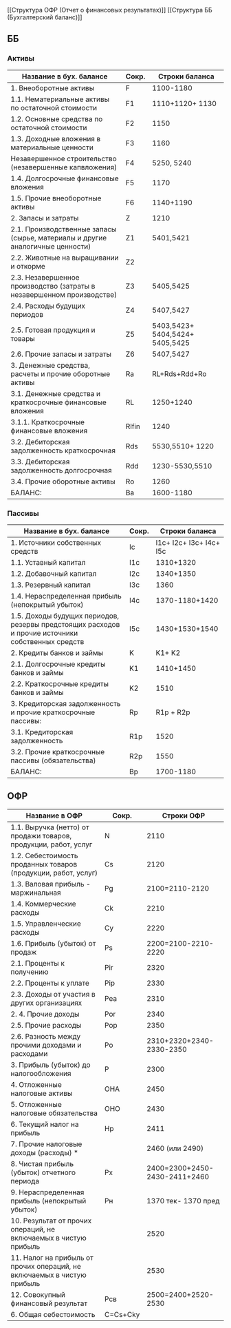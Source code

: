 [[Структура ОФР (Отчет о финансовых результатах)]]
[[Структура ББ (Бухгалтерский баланс)]]
## ББ
### Активы

| Название в бух. балансе                                                       | Сокр. | Строки баланса                  |
| ----------------------------------------------------------------------------- | ----- | ------------------------------- |
| 1. Внеоборотные активы                                                        | F     | 1100-1180                       |
| 1.1. Нематериальные активы по остаточной стоимости                            | F1    | 1110+1120+ 1130                 |
| 1.2. Основные средства по остаточной стоимости                                | F2    | 1150                            |
| 1.3. Доходные вложения в материальные ценности                                | F3    | 1160                            |
| Незавершенное строительство (незавершенные капвложения)                       | F4    | 5250, 5240                      |
| 1.4. Долгосрочные финансовые вложения                                         | F5    | 1170                            |
| 1.5. Прочие внеоборотные активы                                               | F6    | 1140+1190                       |
| 2. Запасы и затраты                                                           | Z     | 1210                            |
| 2.1. Производственные запасы (сырье, материалы и другие аналогичные ценности) | Z1    | 5401,5421                       |
| 2.2. Животные на выращивании и откорме                                        | Z2    |                                 |
| 2.3. Незавершенное производство (затраты в незавершенном производстве)        | Z3    | 5405,5425                       |
| 2.4. Расходы будущих периодов                                                 | Z4    | 5407,5427                       |
| 2.5. Готовая продукция и товары                                               | Z5    | 5403,5423+ 5404,5424+ 5405,5425 |
| 2.6. Прочие запасы и затраты                                                  | Z6    | 5407,5427                       |
| 3. Денежные средства, расчеты и прочие оборотные активы                       | Ra    | RL+Rds+Rdd+Ro                   |
| 3.1. Денежные средства и краткосрочные финансовые вложения                    | RL    | 1250+1240                       |
| 3.1.1. Краткосрочные финансовые вложения                                      | Rlfin | 1240                            |
| 3.2. Дебиторская задолженность краткосрочная                                  | Rds   | 5530,5510+ 1220                 |
| 3.3. Дебиторская задолженность долгосрочная                                   | Rdd   | 1230-5530,5510                  |
| 3.4. Прочие оборотные активы                                                  | Ro    | 1260                            |
| БАЛАНС:                                                                       | Ba    | 1600-1180                       |
### Пассивы

| Название в бух. балансе                                                                           | Сокр. | Строки баланса          |
| ------------------------------------------------------------------------------------------------- | ----- | ----------------------- |
| 1. Источники собственных средств                                                                  | Ic    | I1c+ I2c+ I3c+ I4c+ I5c |
| 1.1. Уставный капитал                                                                             | I1c   | 1310+1320               |
| 1.2. Добавочный капитал                                                                           | I2c   | 1340+1350               |
| 1.3. Резервный капитал                                                                            | I3c   | 1360                    |
| 1.4. Нераспределенная прибыль (непокрытый убыток)                                                 | I4c   | 1370-1180+1420          |
| 1.5. Доходы будущих периодов, резервы предстоящих расходов и прочие источники собственных средств | I5c   | 1430+1530+1540          |
| 2. Кредиты банков и займы                                                                         | K     | K1+ K2                  |
| 2.1. Долгосрочные кредиты банков и займы                                                          | K1    | 1410+1450               |
| 2.2. Краткосрочные кредиты банков и займы                                                         | K2    | 1510                    |
| 3. Кредиторская задолженность и прочие краткосрочные пассивы:                                     | Rp    | R1p + R2p               |
| 3.1. Кредиторская задолженность                                                                   | R1p   | 1520                    |
| 3.2. Прочие краткосрочные пассивы (обязательства)                                                 | R2p   | 1550                    |
| БАЛАНС:                                                                                           | Bp    | 1700-1180               |
## ОФР
| Название в ОФР                                                          | Сокр.    | Строки ОФР                    |
| ----------------------------------------------------------------------- | -------- | ----------------------------- |
| 1.1. Выручка (нетто) от продажи товаров, продукции, работ, услуг        | N        | 2110                          |
| 1.2. Себестоимость проданных товаров (продукции, работ, услуг)          | Cs       | 2120                          |
| 1.3. Валовая прибыль - маржинальная                                     | Рg       | 2100=2110-2120                |
| 1.4. Коммерческие расходы                                               | Ck       | 2210                          |
| 1.5. Управленческие расходы                                             | Сy       | 2220                          |
| 1.6. Прибыль (убыток) от продаж                                         | Рs       | 2200=2100-2210-2220           |
| 2.1. Проценты к получению                                               | Рir      | 2320                          |
| 2.2. Проценты к уплате                                                  | Рip      | 2330                          |
| 2.3. Доходы от участия в других организациях                            | Рea      | 2310                          |
| 2. 4. Прочие доходы                                                     | Рor      | 2340                          |
| 2.5. Прочие расходы                                                     | Рop      | 2350                          |
| 2.6. Разность между прочими доходами и расходами                        | Рo       | 2310+2320+2340-2330-2350      |
| 3. Прибыль (убыток) до налогообложения                                  | Р        | 2300                          |
| 4. Отложенные налоговые активы                                          | ОНА      | 2450                          |
| 5. Отложенные налоговые обязательства                                   | ОНО      | 2430                          |
| 6. Текущий налог на прибыль                                             | Нр       | 2411                          |
| 7. Прочие налоговые доходы (расходы) *                                  |          | 2460 (или 2490)               |
| 8. Чистая прибыль (убыток) отчетного периода                            | Рx       | 2400=2300+2450-2430-2411+2460 |
| 9. Нераспределенная прибыль (непокрытый убыток)                         | Pн       | 1370 тек- 1370 пред           |
| 10. Результат от прочих операций, не включаемых в чистую прибыль        |          | 2520                          |
| 11. Налог на прибыль от прочих операций, не включаемых в чистую прибыль |          | 2530                          |
| 12. Совокупный финансовый результат                                     | Pсв      | 2500=2400+2520-2530           |
| 6. Общая себестоимость                                                  | C=Cs+Cky |                               |
